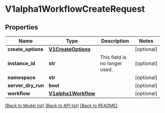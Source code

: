 # V1alpha1WorkflowCreateRequest

## Properties
Name | Type | Description | Notes
------------ | ------------- | ------------- | -------------
**create_options** | [**V1CreateOptions**](V1CreateOptions.md) |  | [optional] 
**instance_id** | **str** | This field is no longer used. | [optional] 
**namespace** | **str** |  | [optional] 
**server_dry_run** | **bool** |  | [optional] 
**workflow** | [**V1alpha1Workflow**](V1alpha1Workflow.md) |  | [optional] 

[[Back to Model list]](../README.md#documentation-for-models) [[Back to API list]](../README.md#documentation-for-api-endpoints) [[Back to README]](../README.md)


